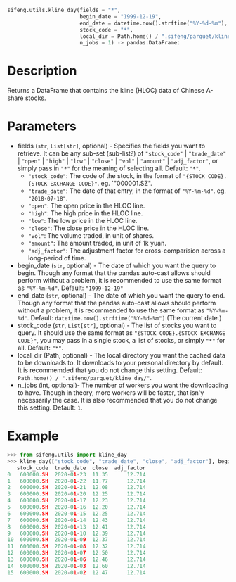 ```python
sifeng.utils.kline_day(fields = "*",
                       begin_date = "1999-12-19",
                       end_date = datetime.now().strftime("%Y-%d-%m"),
                       stock_code = "*",
                       local_dir = Path.home() / ".sifeng/parquet/kline_day/",
                       n_jobs = 1) -> pandas.DataFrame:
```

# Description

Returns a DataFrame that contains the kline (HLOC) data of Chinese A-share stocks.

# Parameters

- fields (`str`, `List[str]`, optional) - Specifies the fields you want to retrieve. It can be any sub-set (sub-list?) of `"stock_code"` | `"trade_date"` | `"open"` | `"high"` | `"low"` | `"close"` | `"vol"` | `"amount"` | `"adj_factor"`, or simply pass in `"*"` for the meaning of selecting all. Default: `"*"`.
  - `"stock_code"`: The code of the stock, in the format of `"{STOCK CODE}.{STOCK EXCHANGE CODE}"`. eg. `"000001.SZ".
  - `"trade_date"`: The date of that entry, in the format of `"%Y-%m-%d"`. eg. `"2018-07-18"`.
  - `"open"`: The open price in the HLOC line.
  - `"high"`: The high price in the HLOC line.
  - `"low"`: The low price in the HLOC line.
  - `"close"`: The close price in the HLOC line.
  - `"vol"`: The volume traded, in unit of shares.
  - `"amount"`: The amount traded, in unit of 1k yuan.
  - `"adj_factor"`: The adjustment factor for cross-comparision across a long-period of time.
- begin_date (`str`, optional) - The date of which you want the query to begin. Though any format that the pandas auto-cast allows should perform without a problem, it is recommended to use the same format as `"%Y-%m-%d"`. Default: `"1999-12-19"`
- end_date (`str`, optional) - The date of which you want the query to end. Though any format that the pandas auto-cast allows should perform without a problem, it is recommended to use the same format as `"%Y-%m-%d"`. Default: `datetime.now().strftime("%Y-%d-%m")` (The current date.)
- stock_code (`str`, `List[str]`, optional) - The list of stocks you want to query. It should use the same format as `"{STOCK CODE}.{STOCK EXCHANGE CODE}"`, you may pass in a single stock, a list of stocks, or simply `"*"` for all. Default: `"*"`.
- local_dir (Path, optional) - The local directory you want the cached data to be downloads to. It downloads to your personal directory by default. It is recommemded that you do not change this setting. Default: `Path.home() / ".sifeng/parquet/kline_day/"`.
- n_jobs (int, optional)- The number of workers you want the downloading to have. Though in theory, more workers will be faster, that isn'y necessarily the case. It is also recommended that you do not change this setting. Default: `1`.

# Example

```python
>>> from sifeng.utils import kline_day
>>> kline_day(["stock_code", "trade_date", "close", "adj_factor"], begin_date="2020-01-01", end_date="2020-01-31", stock_code="600000.SH")
   stock_code  trade_date  close  adj_factor
0   600000.SH  2020-01-23  11.35      12.714
1   600000.SH  2020-01-22  11.77      12.714
2   600000.SH  2020-01-21  12.08      12.714
3   600000.SH  2020-01-20  12.25      12.714
4   600000.SH  2020-01-17  12.23      12.714
5   600000.SH  2020-01-16  12.20      12.714
6   600000.SH  2020-01-15  12.25      12.714
7   600000.SH  2020-01-14  12.43      12.714
8   600000.SH  2020-01-13  12.41      12.714
9   600000.SH  2020-01-10  12.39      12.714
10  600000.SH  2020-01-09  12.37      12.714
11  600000.SH  2020-01-08  12.32      12.714
12  600000.SH  2020-01-07  12.50      12.714
13  600000.SH  2020-01-06  12.46      12.714
14  600000.SH  2020-01-03  12.60      12.714
15  600000.SH  2020-01-02  12.47      12.714
```